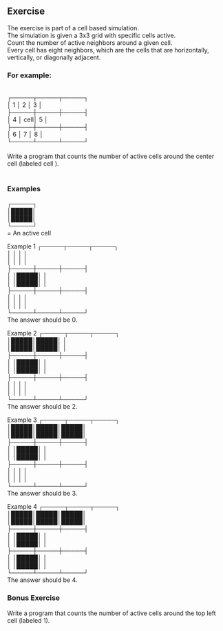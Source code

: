 <h2>Exercise</h2>
The exercise is part of a cell based simulation.<br>
The simulation is given a 3x3 grid with specific cells active.<br>
Count the number of active neighbors around a given cell.<br>
Every cell has eight neighbors, which are the cells that are horizontally, vertically, or diagonally adjacent.<br> 
<h3>For example:</h3><br>
┌─────┬─────┬─────┐<br>
│  1  │  2  │  3  │<br>
├─────┼─────┼─────┤<br>
│  4  │ cell│  5  │<br>
├─────┼─────┼─────┤<br>
│  6  │  7  │  8  │<br>
└─────┴─────┴─────┘<br>
<br>
Write a program that counts the number of active cells around the center cell (labeled cell ).<br><br>
<h3>Examples</h3>
   ┌─────┐<br>
   │█████│<br>
   │█████│<br>
   └─────┘<br>
   =  An active cell<br>

Example 1
┌─────┬─────┬─────┐<br>
│     │     │     │<br>
│     │     │     │<br>
├─────┼─────┼─────┤<br>
│     │█████│     │<br>
│     │█████│     │<br>
├─────┼─────┼─────┤<br>
│     │     │     │<br>
│     │     │     │<br>
└─────┴─────┴─────┘<br>
The answer should be 0.

Example 2
┌─────┬─────┬─────┐<br>
│█████│█████│     │<br>
│█████│█████│     │<br>
├─────┼─────┼─────┤<br>
│     │█████│     │<br>
│     │█████│     │<br>
├─────┼─────┼─────┤<br> 
│     │     │     │<br>
│     │     │     │<br>
└─────┴─────┴─────┘<br>
The answer should be 2.

Example 3
┌─────┬─────┬─────┐<br>
│█████│█████│█████│<br>
│█████│█████│█████│<br>
├─────┼─────┼─────┤<br>
│     │█████│     │<br>
│     │█████│     │<br>
├─────┼─────┼─────┤<br> 
│     │     │     │<br>
│     │     │     │<br> 
└─────┴─────┴─────┘<br>
The answer should be 3.

Example 4
┌─────┬─────┬─────┐<br>
│█████│█████│█████│<br>
│█████│█████│█████│<br>
├─────┼─────┼─────┤<br>
│     │█████│     │<br>
│     │█████│     │<br>
├─────┼─────┼─────┤<br>
│     │█████│     │<br>
│     │█████│     │<br>
└─────┴─────┴─────┘<br>
The answer should be 4.

<h3>Bonus Exercise</h3>
           
  Write a program that counts the number of active cells around the top left cell (labeled 1).
       